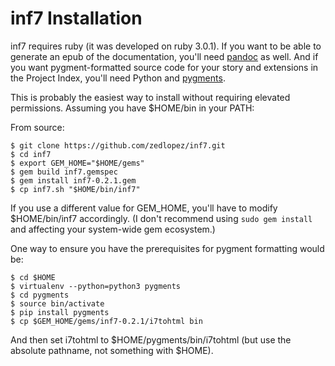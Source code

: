 # inf7 Installation

inf7 requires ruby (it was developed on ruby 3.0.1). If you want to be able to generate an epub of the documentation, you'll need [pandoc](https://pandoc.org/) as well. And if you want pygment-formatted source code for your story and extensions in the Project Index, you'll need Python and [pygments](https://pygments.org/).

This is probably the easiest way to install without requiring elevated permissions. Assuming you have $HOME/bin in your PATH:

From source:

```
$ git clone https://github.com/zedlopez/inf7.git
$ cd inf7
$ export GEM_HOME="$HOME/gems"
$ gem build inf7.gemspec
$ gem install inf7-0.2.1.gem
$ cp inf7.sh "$HOME/bin/inf7"
```

If you use a different value for GEM_HOME, you'll have to modify $HOME/bin/inf7 accordingly. (I don't recommend using ``sudo gem install`` and affecting your system-wide gem ecosystem.)

One way to ensure you have the prerequisites for pygment formatting would be:

```
$ cd $HOME
$ virtualenv --python=python3 pygments
$ cd pygments
$ source bin/activate
$ pip install pygments
$ cp $GEM_HOME/gems/inf7-0.2.1/i7tohtml bin
```

And then set i7tohtml to $HOME/pygments/bin/i7tohtml (but use the absolute pathname, not something with $HOME).




